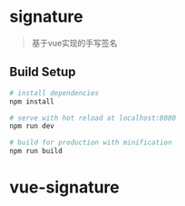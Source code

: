 # signature

> 基于vue实现的手写签名

## Build Setup

``` bash
# install dependencies
npm install

# serve with hot reload at localhost:8080
npm run dev

# build for production with minification
npm run build

```

# vue-signature
